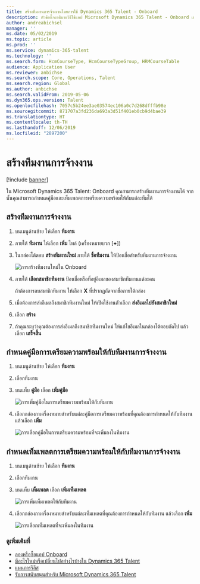 ```yaml
---
title: สร้างทีมงานการจ้างงานโดยการใช้ Dynamics 365 Talent - Onboard
description: หัวข้อนี้จะอธิบายวิธีใช้แอป Microsoft Dynamics 365 Talent - Onboard เพื่อสร้างทีมงานการเตรียมความพร้อม
author: andreabichsel
manager: ''
ms.date: 05/02/2019
ms.topic: article
ms.prod: ''
ms.service: dynamics-365-talent
ms.technology: ''
ms.search.form: HcmCourseType, HcmCourseTypeGroup, HRMCourseTable
audience: Application User
ms.reviewer: anbichse
ms.search.scope: Core, Operations, Talent
ms.search.region: Global
ms.author: anbichse
ms.search.validFrom: 2019-05-06
ms.dyn365.ops.version: Talent
ms.openlocfilehash: 7057c5b24ee3ae03574ec106a0c7d268dfffb98e
ms.sourcegitcommit: 871707a3fd236da693a3d51f401eb0cb9d4bae39
ms.translationtype: HT
ms.contentlocale: th-TH
ms.lasthandoff: 12/06/2019
ms.locfileid: "2897200"
---
```

# <a name="create-a-hiring-team"></a>สร้างทีมงานการจ้างงาน

[!include [banner](includes/banner.md)]

ใน Microsoft Dynamics 365 Talent: Onboard คุณสามารถสร้างทีมงานการจ้างงานได้ จากนั้นคุณสามารถกำหนดคู่มือและเท็มเพลตการเตรียมความพร้อมให้กับแต่ละทีมได้

## <a name="create-a-hiring-team"></a>สร้างทีมงานการจ้างงาน

1. บนเมนูด้านซ้าย ให้เลือก **ทีมงาน**
2. ภายใต้ **ทีมงาน** ให้เลือก **เพิ่ม** ไทล์ (เครื่องหมายบวก \[**+**\])
3. ในกล่องโต้ตอบ **สร้างทีมงานใหม่** ภายใต้ **ชื่อทีมงาน** ให้ป้อนชื่อสำหรับทีมงานการจ้างงาน

    ![[การสร้างทีมงานใหม่ใน Onboard](./media/onboard-create-team.png)](./media/onboard-create-team.png)

4. ภายใต้ **เลือกสมาชิกทีมงาน** ป้อนชื่อหรือที่อยู่อีเมลของสมาชิกทีมงานแต่ละคน

    ถ้าต้องการลบสมาชิกทีมงาน ให้เลือก **X** ที่ปรากฏถัดจากชื่อภายใต้กล่อง

5. เมื่อต้องการส่งอีเมลถึงสมาชิกทีมงานใหม่ ให้เปิดใช้งานตัวเลือก **ส่งอีเมลไปยังสมาชิกใหม่**
6. เลือก **สร้าง**
7. ถ้าคุณระบุว่าคุณต้องการส่งอีเมลถึงสมาชิกทีมงานใหม่ ให้แก้ไขอีเมลในกล่องโต้ตอบถัดไป แล้วเลือก **เสร็จสิ้น**

## <a name="assign-onboarding-guides-to-a-hiring-team"></a>กำหนดคู่มือการเตรียมความพร้อมให้กับทีมงานการจ้างงาน

1. บนเมนูด้านซ้าย ให้เลือก **ทีมงาน**
2. เลือกทีมงาน
3. บนแท็บ **คู่มือ** เลือก **เพิ่มคู่มือ**

    ![[การเพิ่มคู่มือในการเตรียมความพร้อมให้กับทีมงาน](./media/onboard-add-guides-to-team.png)](./media/onboard-add-guides-to-team.png)

4. เลือกกล่องกาเครื่องหมายสำหรับแต่ละคู่มือการเตรียมควาพร้อมที่คุณต้องการกำหนดให้กับทีมงาน แล้วเลือก **เพิ่ม**

    ![[การเลือกคู่มือในการเตรียมความพร้อมที่จะเพิ่มลงในทีมงาน](./media/onboard-select-guides.png)](./media/onboard-select-guides.png)

## <a name="assign-onboarding-templates-to-a-hiring-team"></a>กำหนดเท็มเพลตการเตรียมความพร้อมให้กับทีมงานการจ้างงาน

1. บนเมนูด้านซ้าย ให้เลือก **ทีมงาน**
2. เลือกทีมงาน
3. บนแท็บ **เท็มเพลต** เลือก **เพิ่มเท็มเพลต**

    ![[การเพิ่มเท็มเพลตให้กับทีมงาน](./media/onboard-add-templates-to-team.png)](./media/onboard-add-templates-to-team.png)

4. เลือกกล่องกาเครื่องหมายสำหรับแต่ละเท็มเพลตที่คุณต้องการกำหนดให้กับทีมงาน แล้วเลือก **เพิ่ม**

    ![[การเลือกเท็มเพลตที่จะเพิ่มลงในทีมงาน](./media/onboard-select-templates.png)](./media/onboard-select-templates.png)

### <a name="see-also"></a>ดูเพิ่มเติมที่

- [ลองหรือซื้อแอป Onboard](https://dynamics.microsoft.com/talent/onboard/)
- [มีอะไรใหม่หรือเปลี่ยนไปอย่างไรบ้างใน Dynamics 365 Talent](./whats-new.md)
- [แผนการรีลีส](https://docs.microsoft.com/business-applications-release-notes/index)
- [รับการสนับสนุนสำหรับ Microsoft Dynamics 365 Talent](./talent-support.md)
